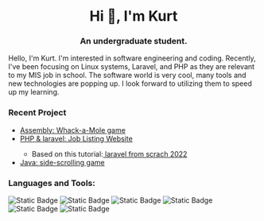 <h1 align="center">Hi 👋, I'm Kurt</h1>
<h3 align="center">An undergraduate student.</h3>

<p align="left">
Hello, I'm Kurt. I'm interested in software engineering and coding. Recently, I've been focusing on Linux systems, Laravel, and PHP as they are relevant to my MIS job in school. The software world is very cool, many tools and new technologies are popping up. I look forward to utilizing them to speed up my learning.
</>
<h3 align="left">Recent Project</h3>
<ul>  
  <li><a href="https://github.com/q33566/ASM-Final.git">Assembly: Whack-a-Mole game</a></li>
  <li><a href="https://github.com/q33566/laravel-job-list-app.git">PHP & laravel: Job Listing Website</a></li>
    <ul><li>Based on this tutorial:<a href = "https://www.youtube.com/watch?v=MYyJ4PuL4pY&t=681s"> laravel from scrach 2022</a></ul>
  <li><a href="https://github.com/q33566/laravel-job-list-app.git">Java: side-scrolling game</a></li>
</ul>

<h3 align="left">Languages and Tools:</h3>
<p>
<img alt="Static Badge" src="https://img.shields.io/badge/C%2B%2B-gray?logo=c%2B%2B&labelColor=%2300599C">
<img alt="Static Badge" src="https://img.shields.io/badge/Laravel-%23FF2D20?logo=laravel&labelColor=black">
<img alt="Static Badge" src="https://img.shields.io/badge/Python-%233776AB?logo=python&labelColor=black">
<img alt="Static Badge" src="https://img.shields.io/badge/Java-gray?labelColor=red">
<img alt="Static Badge" src="https://img.shields.io/badge/Linux-%23FCC624?logo=Linux&label=%20%20%20&labelColor=black">
<img alt="Static Badge" src="https://img.shields.io/badge/PHP-%23777BB4?logo=PHP&label=%20%20%20&labelColor=black">
</p>
<!--
**q33566/q33566** is a ✨ _special_ ✨ repository because its `README.md` (this file) appears on your GitHub profile.

Here are some ideas to get you started:

- 🔭 I’m currently working on ...
- 🌱 I’m currently learning ...
- 👯 I’m looking to collaborate on ...
- 🤔 I’m looking for help with ...
- 💬 Ask me about ...
- 📫 How to reach me: ...
- 😄 Pronouns: ...
- ⚡ Fun fact: ...
-->
